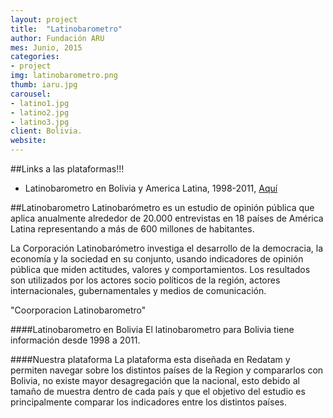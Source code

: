 ```yaml
---
layout: project
title:  "Latinobarometro"
author: Fundación ARU
mes: Junio, 2015
categories:
- project
img: latinobarometro.png
thumb: iaru.jpg
carousel:
- latino1.jpg
- latino2.jpg
- latino3.jpg
client: Bolivia.
website: 
---
```

##Links a las plataformas!!!

* Latinobarometro en Bolivia y America Latina, 1998-2011, [Aquí](http://aru.noip.me/cgibin/RpWebEngine.exe/PortalAction?&MODE=MAIN&BASE=LATINO&MAIN=WebServerMain.inl)

##Latinobarometro
Latinobarómetro es un estudio de opinión pública que aplica anualmente alrededor de 20.000 entrevistas en 18 países de América Latina representando a más de 600 millones de habitantes. 

La Corporación Latinobarómetro investiga el desarrollo de la democracia, la economía y la sociedad en su conjunto, usando indicadores de opinión pública que miden actitudes, valores y comportamientos. Los resultados son utilizados por los actores socio políticos de la región, actores internacionales, gubernamentales y medios de comunicación.

"Coorporacion Latinobarometro"

####Latinobarometro en Bolivia
El latinobarometro para Bolivia tiene información desde 1998 a 2011.

####Nuestra plataforma
La plataforma esta diseñada en Redatam y permiten navegar sobre los distintos países de la Region y compararlos con Bolivia, no existe mayor desagregación que la nacional, esto debido al tamaño de muestra dentro de cada país y que el objetivo del estudio es principalmente comparar los indicadores entre los distintos países.
